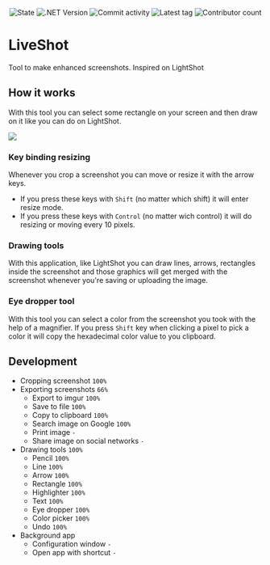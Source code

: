 <p align="center">
  <img src="https://img.shields.io/badge/state-development-blue" alt="State"/> 
  <img src="https://img.shields.io/badge/.NET-5-blue"  alt=".NET Version"/> 
  <img src="https://img.shields.io/github/commit-activity/m/KennethGomez/LiveShot"  alt="Commit activity"/> 
  <img src="https://img.shields.io/github/v/tag/KennethGomez/LiveShot"  alt="Latest tag"/> 
  <img src="https://img.shields.io/github/contributors/KennethGomez/LiveShot"  alt="Contributor count"/>
</p>

# LiveShot
Tool to make enhanced screenshots. Inspired on LightShot

## How it works
With this tool you can select some rectangle on your screen and then draw on it like you can do on LightShot.

![](https://i.imgur.com/W50z8p4.png)

### Key binding resizing
Whenever you crop a screenshot you can move or resize it with the arrow keys.
- If you press these keys with `Shift` (no matter which shift) it will enter resize mode.
- If you press these keys with `Control` (no matter wich control) it will do resizing or moving every 10 pixels.

### Drawing tools
With this application, like LightShot you can draw lines, arrows, rectangles inside the screenshot and those graphics will get merged with the screenshot whenever you're saving or uploading the image.

### Eye dropper tool
With this tool you can select a color from the screenshot you took with the help of a magnifier.
If you press `Shift` key when clicking a pixel to pick a color it will copy the hexadecimal color value to you clipboard.

## Development
- Cropping screenshot `100%`
- Exporting screenshots `66%`
  - Export to imgur `100%`
  - Save to file `100%`
  - Copy to clipboard `100%`
  - Search image on Google `100%`
  - Print image `-`
  - Share image on social networks `-`
- Drawing tools `100%`
  - Pencil `100%`
  - Line `100%`
  - Arrow `100%`
  - Rectangle `100%`
  - Highlighter `100%`
  - Text `100%`
  - Eye dropper `100%`
  - Color picker `100%`
  - Undo `100%`
- Background app
  - Configuration window `-`
  - Open app with shortcut `-`
